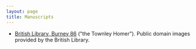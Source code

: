 ```yaml
---
layout: page
title: Manuscripts
---
```



- [British Library, Burney 86](bl/burney86imgs/v1/) ("the Townley Homer").  Public domain images provided by the British Library. 
